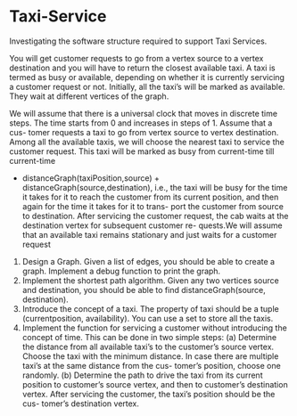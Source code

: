 # Taxi-Service

Investigating the software structure required to support Taxi Services.

You will get customer requests to go from a vertex source
to a vertex destination and you will have to return the closest available taxi.
A taxi is termed as busy or available, depending on whether it is currently
servicing a customer request or not. Initially, all the taxi’s will be marked as
available. They wait at different vertices of the graph. 

We will assume that there is a universal clock that moves in discrete time
steps. The time starts from 0 and increases in steps of 1. Assume that a cus-
tomer requests a taxi to go from vertex source to vertex destination. Among
all the available taxis, we will choose the nearest taxi to service the customer
request. This taxi will be marked as busy from current-time till current-time
+ distanceGraph(taxiPosition,source) + distanceGraph(source,destination),
i.e., the taxi will be busy for the time it takes for it to reach the customer
from its current position, and then again for the time it takes for it to trans-
port the customer from source to destination. After servicing the customer
request, the cab waits at the destination vertex for subsequent customer re-
quests.We will assume that an available taxi remains stationary and just waits for a customer request

1. Design a Graph. Given a list of edges, you should be able to create a
graph. Implement a debug function to print the graph.
2. Implement the shortest path algorithm. Given any two vertices source
and destination, you should be able to find distanceGraph(source, destination).
3. Introduce the concept of a taxi. The property of taxi should be a tuple
(currentposition, availability). You can use a set to store all the taxis.
4. Implement the function for servicing a customer without introducing
the concept of time. This can be done in two simple steps:
  (a) Determine the distance from all available taxi’s to the customer’s
  source vertex. Choose the taxi with the minimum distance. In
  case there are multiple taxi’s at the same distance from the cus-
  tomer’s position, choose one randomly.
  (b) Determine the path to drive the taxi from its current position
  to customer’s source vertex, and then to customer’s destination
  vertex.
After servicing the customer, the taxi’s position should be the cus-
tomer’s destination vertex.
